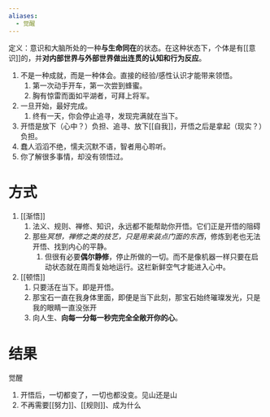 ```yaml
---
aliases:
  - 觉醒
---
```

定义：意识和大脑所处的一种**与生命同在**的状态。在这种状态下，个体是有[[意识]]的，并**对内部世界与外部世界做出连贯的认知和行为反应**。

1. 不是一种成就，而是一种体会。直接的经验/感性认识才能带来领悟。
	1. 第一次动手开车，第一次尝到蜂蜜。
	2. 胸有惊雷而面如平湖者，可拜上将军。
2. 一旦开始，最好完成。
	1. 终有一天，你会停止追寻，发现完满就在当下。
3. 开悟是放下（心中？）负担、追寻、放下[[自我]]，开悟之后是拿起（现实？）负担。
4. 蠢人滔滔不绝，懦夫沉默不语，智者用心聆听。
5. 你了解很多事情，却没有领悟过。

# 方式
1. [[渐悟]] 
	1. 法义、规则、禅修、知识，永远都不能帮助你开悟。它们正是开悟的阻碍
	2. 那些*冥想，禅修之类的技艺，只是用来装点门面的东西*，修炼到老也无法开悟、找到内心的平静。
		1. 但很有必要**偶尔静修**，停止所做的一切。而不是像机器一样只要在启动状态就在周而复始地运行。这栏新鲜空气才能进入心中。
2. [[顿悟]] 
	1. 只要活在当下。即是开悟。
	2. 那宝石一直在我身体里面，即便是当下此刻，那宝石始终璀璨发光，只是我的眼睛一直没张开
	3. 向人生、**向每一分每一秒完完全全敞开你的心**。
# 结果
觉醒
1. 开悟后，一切都变了，一切也都没变。见山还是山
2. 不再需要[[努力]]、[[规则]]、成为什么